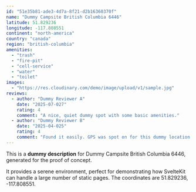 ```yaml
---
id: "51e35b81-ade3-4d7a-8f21-d2b16360370f"
name: "Dummy Campsite British Columbia 6446"
latitude: 51.829236
longitude: -117.808551
continent: "north-america"
country: "canada"
region: "british-columbia"
amenities:
  - "trash"
  - "fire-pit"
  - "cell-service"
  - "water"
  - "toilet"
images:
  - "https://res.cloudinary.com/demo/image/upload/v1/sample.jpg"
reviews:
  - author: "Dummy Reviewer A"
    date: "2025-07-027"
    rating: 4
    comment: "A nice, quiet dummy spot with some basic amenities."
  - author: "Dummy Reviewer B"
    date: "2025-04-025"
    rating: 4
    comment: "Found it easily. GPS was spot on for this dummy location."
---
```


This is a **dummy description** for Dummy Campsite British Columbia 6446, generated for the proof of concept.

It provides a serene environment, perfect for demonstrating how SvelteKit can handle a large number of static pages. The coordinates are 51.829236, -117.808551.
